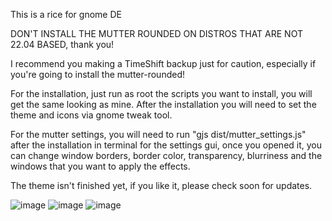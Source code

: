 This is a rice for gnome DE

DON'T INSTALL THE MUTTER ROUNDED ON DISTROS THAT ARE NOT 22.04 BASED, thank you!

I recommend you making a TimeShift backup just for caution, especially if you're going to install the mutter-rounded!

For the installation, just run as root the scripts you want to install, you will get the same looking as mine. After the installation you will need to set the theme and icons via gnome tweak tool.

For the mutter settings, you will need to run "gjs dist/mutter_settings.js" after the installation in terminal for the settings gui, once you opened it, you can change window borders, border color, transparency, blurriness and the windows that you want to apply the effects.


The theme isn't finished yet, if you like it, please check soon for updates.

![image](https://user-images.githubusercontent.com/29405747/222906770-48dfa095-b6da-440b-b135-1754976debcf.png)
![image](https://user-images.githubusercontent.com/29405747/222906786-8b142cf1-8997-4cb3-8103-053001ba6602.png)
![image](https://user-images.githubusercontent.com/29405747/222907547-376a9592-d235-4e16-ab50-ec5421cbaf93.png)


